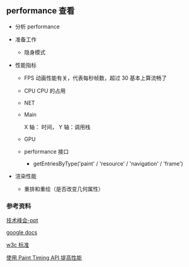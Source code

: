 ## performance 查看

- 分析 performance

- 准备工作

  - 隐身模式

- 性能指标

  - FPS 动画性能有关，代表每秒帧数，超过 30 基本上算流畅了

  - CPU CPU 的占用

  - NET

  - Main

    X 轴： 时间， Y 轴：调用栈

  - GPU

  - performance 接口

    - getEntriesByType('paint' / 'resource' / 'navigation' / 'frame')

- 渲染性能

  - 重排和重绘（是否改变几何属性）

### 参考资料

[技术峰会-ppt](https://ppt.baomitu.com/d/fbd4a5f5)

[google docs](https://docs.google.com/document/d/1BR94tJdZLsin5poeet0XoTW60M0SjvOJQttKT-JK8HI/view#)

[w3c 标准](https://w3c.github.io/paint-timing/#first-contentful-paint)

[使用 Paint Timing API 提高性能](https://zhuanlan.zhihu.com/p/30389490)
